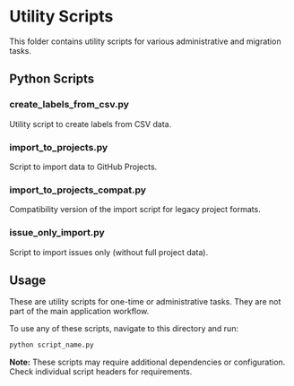 # Utility Scripts

This folder contains utility scripts for various administrative and migration tasks.

## Python Scripts

### create_labels_from_csv.py
Utility script to create labels from CSV data.

### import_to_projects.py
Script to import data to GitHub Projects.

### import_to_projects_compat.py
Compatibility version of the import script for legacy project formats.

### issue_only_import.py
Script to import issues only (without full project data).

## Usage

These are utility scripts for one-time or administrative tasks. They are not part of the main application workflow.

To use any of these scripts, navigate to this directory and run:

```bash
python script_name.py
```

**Note:** These scripts may require additional dependencies or configuration. Check individual script headers for requirements.


